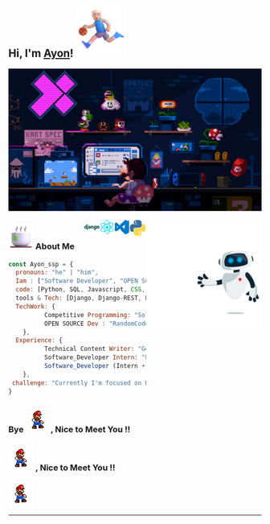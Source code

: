 <h2> Hi, I'm <a href='https://bento.me/ayon-ssp' target="_blank">Ayon</a>! <img src="run.png" width="100"></h2>
<!-- <h2> Hi, I'm <a href='https://bento.me/ayon-ssp' target="_blank">Ayon</a>! <img src="https://octodex.github.com/images/skatetocat.png" width="100"></h2> -->

<!-- ![Cover](Ayon_ssp-cover.png) -->
![Cover](coverImg.gif)
<!-- <img align='right' src="https://octodex.github.com/images/baracktocat.jpg" width="230"> -->
<!-- <img align='right' src="https://octodex.github.com/images/Fintechtocat.png" width="230"> -->
<!-- <img align='right' src="https://octodex.github.com/images/topguntocat.png" width="230"> -->
<!-- <img align='right' src="https://octodex.github.com/images/jetpacktocat.png" width="230"> -->
<!-- <img align='right' src="https://octodex.github.com/images/jetpacktocat.png" width="230"> -->
<img align='right' src="robhi.gif" width="230">
<img align='right' src="python.gif" width="33">
<img align='right' src="vs.gif" width="30">
<img align='right' src="react.gif" width="30">
<img align='right' src="django.png" width="30">

<!-- [![Twitter: ThaiiBraga](https://img.shields.io/twitter/follow/AyonSsp?style=social)](https://twitter.com/AyonSsp)
[![Linkedin: Ayon-ssp](https://img.shields.io/badge/-Ayonssp-blue?style=flat-square&logo=Linkedin&logoColor=white&link=https://www.linkedin.com/in/ayon-ssp/)](https://www.linkedin.com/in/ayon-ssp/)
[![GitHub Ayon-ssp](https://img.shields.io/github/followers/Ayon-ssp?label=follow&style=social)](https://github.com/Thaiane) -->


### <img src="cofi.png" width="50">  About Me

```javascript
const Ayon_ssp = {
  pronouns: "he" | "him",
  Iam : ["Software Developer", "OPEN SOURCE Dev", "Competitive Programming"],
  code: [Python, SQL, Javascript, CSS, PHP, C/C++],
  tools & Tech: [Django, Django-REST, React JS, vscode, Node, PostgreSQL, Docker, Linux, Git, Flask, HTML, Postman],
  TechWork: {
          Competitive Programming: "Solving Problems",
          OPEN SOURCE Dev : "RandomCoderOrg",
    },
  Experience: {
          Technical Content Writer: "GeeksForGeeks",
          Software_Developer Intern: "ENITIATE(Product Based Startup)",
          Software_Developer (Intern + Fulltime): "Mastek"
    },
 challenge: "Currently I'm focused on Django, Django REST api, React and DSA"
}
```

<!--  {4★ on CodeChef} {1564 rating on LeetCode} -->

### Bye <img src="dance.gif" width="50">, Nice to Meet You !!
### <img src="dance.gif" width="50">  , Nice to Meet You !!

![img](dance.gif)

<!-- <div style="text-align: center;">

</div> -->

<!-- ```
████████████████████████████████████████████████████████████  ███████╗██╗   ██╗███████╗
████████████████████████████████████████████████████████████  ██╔══██║╚██╗ ██╔╝██╔════╝
███████████████████████████████████`.        ╙██████████████  ███████║ ╚████╔╝ █████╗  
████████████████████████████████▀  ¿▓▓▓▓▓▓▓▓▄/ "████████████  ██╔══██║  ╚██╔╝  ██╔══╝  
██████████████████████████████▀.  ▓▓▓▓▓▓▓▓▓▓▓▓   ▐██████████  ███████║   ██║   ███████╗▄█╗
██████████████████████████████ `  ▓▓▓▓▓▓▓▓▓▓▓▓  ` ██████████  ╚══════╝   ╚═╝   ╚══════╝╚═╝
██████████████████████████████ `  ▓▓▓▓▓▓▓▓▓▓▓▓   ▄██████████
▀██████████████████████████████▌  ▀▀▓▓▓▓▓▓▓▌╓╖. ████████████  ███╗   ██╗██╗ ██████╗███████╗  ████████╗ ██████╗
█▄▀██████████████████████████████▄ ╩╦╙▀▀▀▀▀ ╣`,█████████████  ████╗  ██║██║██╔════╝██╔════╝  ╚══██╔══╝██╔═══██╗
▄▀█▄╙█████████████████████▀▀▀▀█████▄▄ .... ,▄███████▀███████  ██╔██╗ ██║██║██║     █████╗       ██║   ██║   ██║
██▄▀█▄╙█████████████████▀  ╪╢%╦══~╓,└ ╚▒▒▒ ╙▀|,╓╓═╤H   ▀████  ██║╚██╗██║██║██║     ██╔══╝       ██║   ██║   ██║
█▀▀▀-▀█▌▄▀█████████████   ║▒▒▒▒▒▒▒▒▒▒╢╦ ╘ -╣▒▒▒▒▒▒▒▒▒╢╕   ▀█  ██║ ╚████║██║╚██████╗███████╗     ██║   ╚██████╔╝
██▄▀██└║▄▄▄████████████▄          ═╕╕╕╕╕═╕═══════       ▄▄▄▄  ╚═╝  ╚═══╝╚═╝ ╚═════╝╚══════╝     ╚═╝    ╚═════╝
████▄▀█▌║███  ████████▌         ╕   ╩▒▒▒▒▒▒▒▒▒Ñ          ███
██████▌Ö▓▌   ▀██████████`╔▒▒╣ █ ▒▒m   ╚▒╢▒▒▒╩ -╣▒ ▌ ▒▒▒ ████  ███╗   ███╗███████╗███████╗████████╗  ██╗   ██╗ ██████╗ ██╗   ██╗
████ -"" ∞╙,▀.╙▀███████╜ ▒▒▒ ▄█ Ñ   -   S.  ═▒▒▒▒ █ ║▒▒╕└███  ████╗ ████║██╔════╝██╔════╝╚══██╔══╝  ╚██╗ ██╔╝██╔═══██╗██║   ██║
████████▄ -«   ∞▄.▀",╓═     ╒██   ═╣▒▒ `Ñ╛        █▌ ▒▒▒ ███  ██╔████╔██║█████╗  █████╗     ██║      ╚████╔╝ ██║   ██║██║   ██║
█████████▌ º     ╤╣▒╣╩^",▄▄███▀  ▒▒╣"     ''''''' ▀▀     `██  ██║╚██╔╝██║██╔══╝  ██╔══╝     ██║       ╚██╔╝  ██║   ██║██║   ██║
█████████  ▌       ▄▄████████─         ---------    L'▒▒▒ ██  ██║ ╚═╝ ██║███████╗███████╗   ██║        ██║   ╚██████╔╝╚██████╔╝
▀▀▀▀▀▀▀▀▀▀▀▀▀-     ▀▀▀▀▀▀▀▀▀▀       '╧╧╧╧╧╧╧╧╧`     ╚ ╧╧╧- ▀  ╚═╝     ╚═╝╚══════╝╚══════╝   ╚═╝        ╚═╝    ╚═════╝  ╚═════╝
``` -->



<!-- <img src="runing.gif"> -->
<!-- <em><b>I love connecting with different people</b> so if you want to say <b>hi, I'll be happy to meet you more!</b> :)</em> -->


---

<!-- continuv searching(https://github.com/Anmol-Baranwal/Cool-GIFs-For-GitHub#extra-value-added  ) -->
<!-- 


Robot Arm Boogies Hard: Getting Jiggy with it!
Programming
Programming
Wave
How programmers feel when code doesn't works
Chill Floating
Dinosaur Game
JavaScript is the Boss



 -->